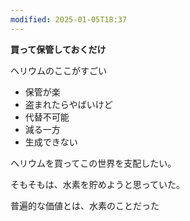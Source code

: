 ```yaml
---
modified: 2025-01-05T18:37
---
```

  

**買って保管しておくだけ**

ヘリウムのここがすごい

- 保管が楽
- 盗まれたらやばいけど
- 代替不可能
- 減る一方
- 生成できない

ヘリウムを買ってこの世界を支配したい。

  

そもそもは、水素を貯めようと思っていた。

普遍的な価値とは、水素のことだった